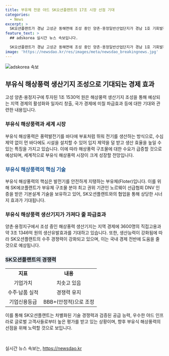 ```yaml
---
title: 부유체 전문 야드 SK오션플랜트의 17조 시장 선점 기대
categories:
  - News
excerpt: >
  SK오션플랜트가 경남 고성군 동해면에 조성 중인 양촌·용정일반산업단지가 경남 1호 기회발전특구로 지정돼 세계 최대 규모 해상풍력발전 특화 생산기지로 발돋움하고 있다. 이로 인해 지역경제에 총 1조 1530억 원을 투입하며 2026년 말에 준공될 예정이며, 인근 지구까지 합치면 3600명을 고용하고 3조 1346억 원을 생산유발하며, 부유식 해상풍력에 주목하고 있다. 2030년까지 18.9GW, 17조 원 규모의 성장을 전망하고 있고, SK에코플랜트와의 시너지로 높은 평가를 받고 있다. 
feature_text: >
  ## adskorea 실시간 뉴스 속보입니다.

  SK오션플랜트가 경남 고성군 동해면에 조성 중인 양촌·용정일반산업단지가 경남 1호 기회발전특구로 지정돼 세계 최대 규모 해상풍력발전 특화 생산기지로 발돋움하고 있다. 이로 인해 지역경제에 총 1조 1530억 원을 투입하며 2026년 말에 준공될 예정이며, 인근 지구까지 합치면 3600명을 고용하고 3조 1346억 원을 생산유발하며, 부유식 해상풍력에 주목하고 있다. 2030년까지 18.9GW, 17조 원 규모의 성장을 전망하고 있고, SK에코플랜트와의 시너지로 높은 평가를 받고 있다. 
image: 'https://newsdao.kr/res/images/meta/newsdao_breakingnews.jpg'
---
```


<p><img src="https://newsdao.kr/res/images/meta/newsdao_breakingnews.jpg" alt="adskorea 속보" /></p>

<h2 data-ke-size="size26">부유식 해상풍력 생산기지 조성으로 기대되는 경제 효과</h2>

<p data-ke-size="size16">고성 양촌·용정지구에 투자된 1조 1530억 원은 해상풍력 생산기지 조성을 통해 예상되는 지역 경제의 활성화와 일자리 창출, 국가 경제에 미칠 파급효과 등에 대한 기대와 관련한 내용입니다.</p>

<h3>부유식 해상풍력과 세계 시장</h3>

<p data-ke-size="size16">부유식 해상풍력은 풍력발전기를 바다에 부표처럼 뛰워 전기를 생산하는 방식으로, 수심 제약 없이 먼 바다에도 시설을 설치할 수 있어 입지 제약을 덜 받고 생산 효율을 높일 수 있는 특징을 가지고 있습니다. 이에 따라 해상풍력 구조물에 대한 수요가 급증할 것으로 예상되며, 세계적으로 부유식 해상풍력 시장이 크게 성장할 전망입니다.</p>

<h3><b><span style="color: #1a5490;">부유식 해상풍력의 핵심 기술</span></b></h3>

<p data-ke-size="size16">부유식 해상풍력의 핵심은 발전기를 안전하게 지탱하는 부유체(Floter)입니다. 이를 위해 SK에코플랜트가 부유체 구조물 분야 최고 권위 기관인 노르웨이 선급협회 DNV 인증을 받은 기본설계 기술을 보유하고 있어, SK오션플랜트와의 협업을 통해 상당한 시너지 효과가 기대됩니다.</p>

<h3>부유식 해상풍력 생산기지가 가져다 줄 파급효과</h3>

<p data-ke-size="size16">양촌·용정지구에서 조성 중인 해상풍력 생산기지는 지역 경제에 3600명의 직접고용과 약 3조 1346억 원의 생산유발효과를 기대하고 있습니다. 또한, 생산능력이 강화됨에 따라 SK오션플랜트의 수주 경쟁력이 강화되고 있으며, 이는 국내 경제 전반에 도움을 줄 것으로 예상됩니다.</p>

<h3><b><span style="background-color: #21538527;">SK오션플랜트의 경쟁력</span></b></h3>

<table>
    <tr>
        <td style="text-align: center; height: 17px;"><b>지표</b></td>
        <td style="text-align: center; height: 17px;"><b>내용</b></td>
    </tr>
    <tr>
        <td style="text-align: center; height: 17px;">기업가치</td>
        <td style="text-align: center; height: 17px;">치솟고 있음</td>
    </tr>
    <tr>
        <td style="text-align: center; height: 17px;">수주·납품 실적</td>
        <td style="text-align: center; height: 17px;">경쟁력 유지</td>
    </tr>
    <tr>
        <td style="text-align: center; height: 17px;">기업신용등급</td>
        <td style="text-align: center; height: 17px;">BBB+(안정적)으로 조정</td>
    </tr>
</table>

<p data-ke-size="size16">이를 통해 SK오션플랜트는 차별화된 기술 경쟁력과 검증된 공급 능력, 우수한 야드 인프라로 글로벌 고객사들로부터 높은 평가를 받고 있는 상황이며, 향후 부유식 해상풍력의 선점을 위해 노력할 것으로 보입니다.</p>

<p data-ke-size="size16">&nbsp;</p>
실시간 뉴스 속보는, <a href="https://newsdao.kr" rel="dofollow">https://newsdao.kr</a>


